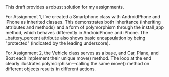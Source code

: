 This draft provides a robust solution for my assignments.

For Assignment 1, I've created a Smartphone class with AndroidPhone and iPhone as inherited classes. This demonstrates both inheritance (inheriting attributes and methods) and a form of polymorphism through the install_app method, which behaves differently in AndroidPhone and iPhone. The _battery_percent attribute also shows basic encapsulation by being "protected" (indicated by the leading underscore).

For Assignment 2, the Vehicle class serves as a base, and Car, Plane, and Boat each implement their unique move() method. The loop at the end clearly illustrates polymorphism—calling the same move() method on different objects results in different actions.


